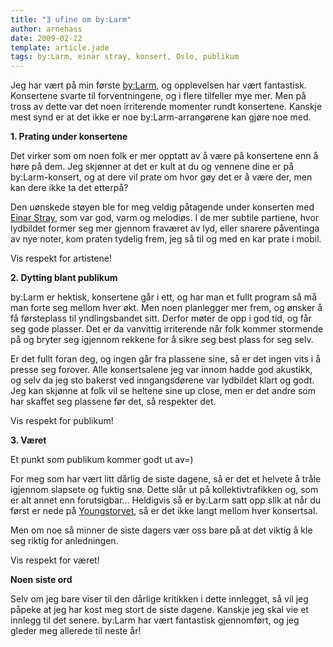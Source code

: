 ```yaml
---
title: "3 ufine om by:Larm"
author: arnehass
date: 2009-02-22
template: article.jade
tags: by:Larm, einar stray, konsert, Oslo, publikum
---
```


<p>Jeg har vært på min første <a href="http://www.bylarm.no/">by:Larm</a>, og opplevelsen har vært fantastisk. Konsertene svarte til forventningene, og i flere tilfeller mye mer. Men på tross av dette var det noen irriterende momenter rundt konsertene. Kanskje mest synd er at det ikke er noe by:Larm-arrangørene kan gjøre noe med.</p>
<span class="more"></span>
<p><strong>1. Prating under konsertene</strong></p>
<p>Det virker som om noen folk er mer opptatt av å være på konsertene enn å høre på dem. Jeg skjønner at det er kult at du og vennene dine er på by:Larm-konsert, og at dere vil prate om hvor gøy det er å være der, men kan dere ikke ta det etterpå?</p>
<p>Den uønskede støyen ble for meg veldig påtagende under konserten med <a href="http://www.myspace.com/einarstraymusic">Einar Stray</a>, som var god, varm og melodiøs. I de mer subtile partiene, hvor lydbildet former seg mer gjennom fraværet av lyd, eller snarere påventinga av nye noter, kom praten tydelig frem, jeg så til og med en kar prate i mobil.</p>
<p>Vis respekt for artistene!</p>
<p><strong>2. Dytting blant publikum</strong></p>
<p>by:Larm er hektisk, konsertene går i ett, og har man et fullt program så må man forte seg mellom hver økt. Men noen planlegger mer frem, og ønsker å få førsteplass til yndlingsbandet sitt. Derfor møter de opp i god tid, og får seg gode plasser. Det er da vanvittig irriterende når folk kommer stormende på og bryter seg igjennom rekkene for å sikre seg best plass for seg selv.</p>
<p>Er det fullt foran deg, og ingen går fra plassene sine, så er det ingen vits i å presse seg forover. Alle konsertsalene jeg var innom hadde god akustikk, og selv da jeg sto bakerst ved inngangsdørene var lydbildet klart og godt. Jeg kan skjønne at folk vil se heltene sine up close, men er det andre som har skaffet seg plassene før det, så respekter det.</p>
<p>Vis respekt for publikum!</p>
<p><strong>3. Været</strong></p>
<p>Et punkt som publikum kommer godt ut av=)</p>
<p>For meg som har vært litt dårlig de siste dagene, så er det et helvete å tråle igjennom slapsete og fuktig snø. Dette slår ut på kollektivtrafikken og, som er alt annet enn forutsigbar… Heldigvis så er by:Larm satt opp slik at når du først er nede på <a href="http://www.bylarm.no/pages/nor/135-scener">Youngstorvet</a>, så er det ikke langt mellom hver konsertsal.</p>
<p>Men om noe så minner de siste dagers vær oss bare på at det viktig å kle seg riktig for anledningen.</p>
<p>Vis respekt for været!</p>
<p><strong>Noen siste ord</strong></p>
<p>Selv om jeg bare viser til den dårlige kritikken i dette innlegget, så vil jeg påpeke at jeg har kost meg stort de siste dagene. Kanskje jeg skal vie et innlegg til det senere. by:Larm har vært fantastisk gjennomført, og jeg gleder meg allerede til neste år!</p>
